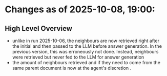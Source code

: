 # Changes as of 2025-10-08, 19:00:

## High Level Overview
- unlike in run 2025-10-06, the neighbours are now retrieved right after the initial and then passed to the LLM before answer generation. In the previous version, this was erroneously not done. Instead, neighbours were retrieved but never fed to the LLM for answer generation
- the amount of neighbours retrieved and if they need to come from the same parent document is now at the agent's discretion
.